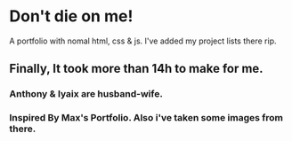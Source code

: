 # Don't die on me!
A portfolio with nomal html, css & js. I've added my project lists there rip.

## Finally, It took more than 14h to make for me.

### Anthony & Iyaix are husband-wife.

### Inspired By Max's Portfolio. Also i've taken some images from there.
